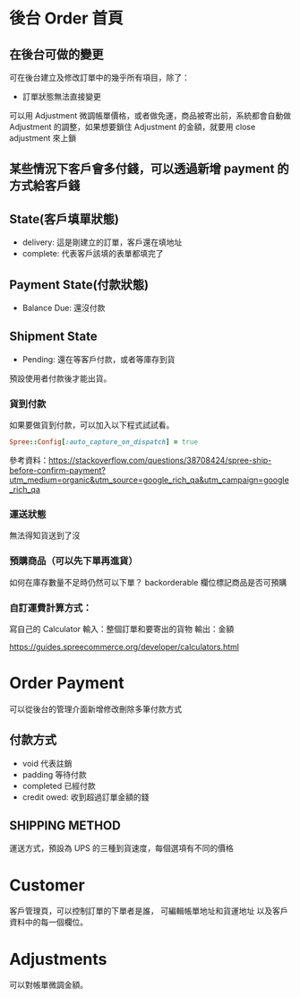 # 後台 Order 首頁


## 在後台可做的變更
可在後台建立及修改訂單中的幾乎所有項目，除了：
- 訂單狀態無法直接變更

可以用 Adjustment 微調帳單價格，或者做免運，商品被寄出前，系統都會自動做 Adjustment 的調整，如果想要鎖住 Adjustment 的金額，就要用 close adjustment 來上鎖

## 某些情況下客戶會多付錢，可以透過新增 payment 的方式給客戶錢

## State(客戶填單狀態)

- delivery: 這是剛建立的訂單，客戶還在填地址
- complete: 代表客戶該填的表單都填完了

## Payment State(付款狀態)

- Balance Due: 還沒付款

## Shipment State

- Pending: 還在等客戶付款，或者等庫存到貨

預設使用者付款後才能出貨。

### 貨到付款
如果要做貨到付款，可以加入以下程式試試看。

```ruby
Spree::Config[:auto_capture_on_dispatch] = true
```

參考資料：https://stackoverflow.com/questions/38708424/spree-ship-before-confirm-payment?utm_medium=organic&utm_source=google_rich_qa&utm_campaign=google_rich_qa

### 運送狀態
無法得知貨送到了沒

### 預購商品（可以先下單再進貨）
如何在庫存數量不足時仍然可以下單？
backorderable 欄位標記商品是否可預購

### 自訂運費計算方式：
寫自己的 Calculator
輸入：整個訂單和要寄出的貨物
輸出：金額

https://guides.spreecommerce.org/developer/calculators.html

# Order Payment
可以從後台的管理介面新增修改刪除多筆付款方式

## 付款方式
- void 代表註銷
- padding 等待付款
- completed 已經付款
- credit owed: 收到超過訂單金額的錢

## SHIPPING METHOD
運送方式，預設為 UPS 的三種到貨速度，每個選項有不同的價格

# Customer
客戶管理頁，可以控制訂單的下單者是誰，
可編輯帳單地址和貨運地址
以及客戶資料中的每一個欄位。

# Adjustments
可以對帳單微調金額。